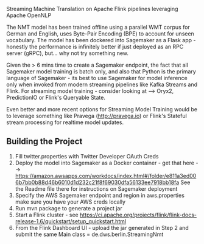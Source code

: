 Streaming Machine Translation on Apache Flink pipelines leveraging Apache OpenNLP

The NMT model has been trained offline using a parallel WMT corpus for German and English, 
uses Byte-Pair Encoding (BPE) to account for unseen vocabulary.
The model has been dockered into Sagemaker as a Flask app - honestly the performance is 
infinitely better if just deployed as an RPC server (gRPC), but... why not try something new.

Given the > 6 mins time to create a Sagemaker endpoint, the fact that all Sagemaker model
 training is batch only, and also that Python is the primary language of Sagemaker - its best to use 
Sagemaker for model inference only when invoked from modern streaming pipelines like Kafka Streams and Flink.
For streaming model training - consider looking at --> Oryx2, PredictionIO
or Flink's Queryable State.

Even better and more recent options for Streaming Model Training would be to leverage something like 
Pravega (http://pravega.io) or Flink's Stateful stream processing for realtime model updates.

## Building the Project

1. Fill twitter.properties with Twitter Developer OAuth Creds
2. Deploy the model into Sagemaker as a Docker container - 
    get that here  --> https://amazon.awsapps.com/workdocs/index.html#/folder/e811a3ed006b7bb0b88d46b6010d1d232c21f8f69030dfa56133ee7918bb18fa
   See the Readme file there for instructions on Sagemaker deployment
3. Specify the AWS Sagemaker endpoint and region in aws.properties 
    make sure you have your AWS creds locally
4. Run mvn package to generate a project jar
5. Start a Flink cluster - see https://ci.apache.org/projects/flink/flink-docs-release-1.6/quickstart/setup_quickstart.html
6. From the Flink Dashboard UI - upload the jar generated in Step 2 and submit the same
    Main class = de.dws.berlin.StreamingNmt
    





